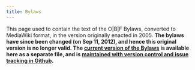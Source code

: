 ```yaml
---
title: Bylaws
---
```


This page used to contain the text of the O|B|F Bylaws, converted to
MediaWiki format, in the version originally enacted in 2005. **The
bylaws have since been changed (on Sep 11, 2012), and hence this
original version is no longer valid. The [current version of the
Bylaws](:File:OBF-Bylaws.pdf "wikilink") is available here as a separate
file, and is [maintained with version control and issue tracking in
Github](https://github.com/OBF/obf-docs).**
